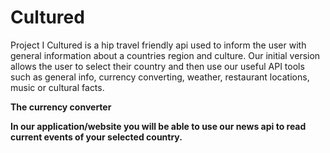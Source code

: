 # Cultured
Project I
Cultured is a hip travel friendly api used to inform the user with general information about a countries region and culture. Our initial version allows the user to select their country and then use our useful API tools such as general info, currency converting, weather, restaurant locations, music or cultural facts.

<b>The currency converter<b>

In our application/website you will be able to use our news api to read current events of your selected country.
